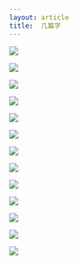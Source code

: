```yaml
---
layout: article
title:  几篇字
---
```


![](/images/calligraphy/1.jpg)

![](/images/calligraphy/2.jpg)

![](/images/calligraphy/3.jpeg)

![](/images/calligraphy/4.jpeg)

![](/images/calligraphy/5.jpeg)

![](/images/calligraphy/6.jpeg)

![](/images/calligraphy/7.jpeg)

![](/images/calligraphy/8.jpeg)

![](/images/calligraphy/9.jpeg)

![](/images/calligraphy/10.jpeg)

![](/images/calligraphy/11.jpeg)

![](/images/calligraphy/12.jpeg)

![](/images/calligraphy/13.jpg)
